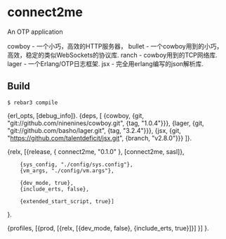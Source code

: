 connect2me
=====

An OTP application

cowboy - 一个小巧，高效的HTTP服务器，
bullet - 一个cowboy用到的小巧，高效，稳定的类似WebSockets的协议库.
ranch - cowboy用到的TCP网络库.
lager - 一个Erlang/OTP日志框架.
jsx - 完全用erlang编写的json解析库.

Build
-----

    $ rebar3 compile



{erl_opts, [debug_info]}.
{deps, [
	{cowboy, {git, "git://github.com/ninenines/cowboy.git", {tag, "1.0.4"}}},
	{lager, {git, "git://github.com/basho/lager.git", {tag, "3.2.4"}}},
  {jsx, {git, "https://github.com/talentdeficit/jsx.git", {branch, "v2.8.0"}}}
]}.

{relx, [{release, { connect2me, "0.1.0" },
         [connect2me,
          sasl]},

        {sys_config, "./config/sys.config"},
        {vm_args, "./config/vm.args"},

        {dev_mode, true},
        {include_erts, false},

        {extended_start_script, true}]
}.

{profiles, [{prod, [{relx, [{dev_mode, false},
                            {include_erts, true}]}]
            }]
}.
